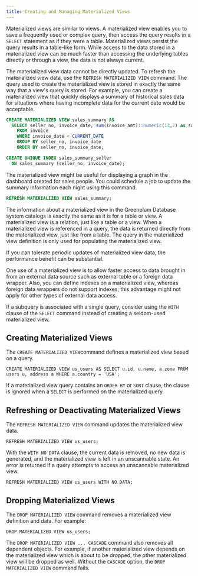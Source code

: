 ```yaml
---
title: Creating and Managing Materialized Views 
---
```


Materialized views are similar to views. A materialized view enables you to save a frequently used or complex query, then access the query results in a `SELECT` statement as if they were a table. Materialized views persist the query results in a table-like form. While access to the data stored in a materialized view can be much faster than accessing the underlying tables directly or through a view, the data is not always current.

The materialized view data cannot be directly updated. To refresh the materialized view data, use the `REFRESH MATERIALIZED VIEW` command. The query used to create the materialized view is stored in exactly the same way that a view's query is stored. For example, you can create a materialized view that quickly displays a summary of historical sales data for situations where having incomplete data for the current date would be acceptable.

```sql
CREATE MATERIALIZED VIEW sales_summary AS
  SELECT seller_no, invoice_date, sum(invoice_amt)::numeric(13,2) as sales_amt
    FROM invoice
    WHERE invoice_date < CURRENT_DATE
    GROUP BY seller_no, invoice_date
    ORDER BY seller_no, invoice_date;

CREATE UNIQUE INDEX sales_summary_seller
  ON sales_summary (seller_no, invoice_date);
```

The materialized view might be useful for displaying a graph in the dashboard created for sales people. You could schedule a job to update the summary information each night using this command.

```sql
REFRESH MATERIALIZED VIEW sales_summary;
```

The information about a materialized view in the Greenplum Database system catalogs is exactly the same as it is for a table or view. A materialized view is a relation, just like a table or a view. When a materialized view is referenced in a query, the data is returned directly from the materialized view, just like from a table. The query in the materialized view definition is only used for populating the materialized view.

If you can tolerate periodic updates of materialized view data, the performance benefit can be substantial.

One use of a materialized view is to allow faster access to data brought in from an external data source such as external table or a foreign data wrapper. Also, you can define indexes on a materialized view, whereas foreign data wrappers do not support indexes; this advantage might not apply for other types of external data access.

If a subquery is associated with a single query, consider using the `WITH` clause of the `SELECT` command instead of creating a seldom-used materialized view.

## Creating Materialized Views 

The `CREATE MATERIALIZED VIEW`command defines a materialized view based on a query.

```
CREATE MATERIALIZED VIEW us_users AS SELECT u.id, u.name, a.zone FROM users u, address a WHERE a.country = 'USA';
```

If a materialized view query contains an `ORDER BY` or `SORT` clause, the clause is ignored when a `SELECT` is performed on the materialized query.

## Refreshing or Deactivating Materialized Views 

The `REFRESH MATERIALIZED VIEW` command updates the materialized view data.

```
REFRESH MATERIALIZED VIEW us_users;
```

With the `WITH NO DATA` clause, the current data is removed, no new data is generated, and the materialized view is left in an unscannable state. An error is returned if a query attempts to access an unscannable materialized view.

```
REFRESH MATERIALIZED VIEW us_users WITH NO DATA;
```

## Dropping Materialized Views 

The `DROP MATERIALIZED VIEW` command removes a materialized view definition and data. For example:

```
DROP MATERIALIZED VIEW us_users;
```

The `DROP MATERIALIZED VIEW ... CASCADE` command also removes all dependent objects. For example, if another materialized view depends on the materialized view which is about to be dropped, the other materialized view will be dropped as well. Without the `CASCADE` option, the `DROP MATERIALIZED VIEW` command fails.
